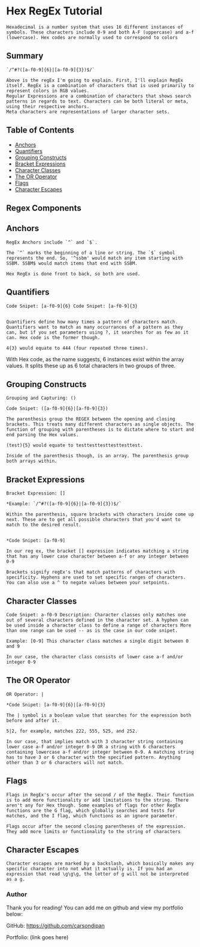 # Hex RegEx Tutorial

    Hexadecimal is a number system that uses 16 different instances of symbols. These characters include 0-9 and both A-F (uppercase) and a-f (lowercase). Hex codes are normally used to correspond to colors  

## Summary

    `/^#?([a-f0-9]{6}|[a-f0-9]{3})$/`

    Above is the regEx I'm going to explain. First, I'll explain RegEx itself. RegEx is a combination of characters that is used primarily to represent colors in RGB values.
    Regular Expressions are a combination of characters that shows search patterns in regards to text. Characters can be both literal or meta, using their respective anchors.
    Meta characters are representations of larger character sets.

## Table of Contents

- [Anchors](#anchors)
- [Quantifiers](#quantifiers)
- [Grouping Constructs](#grouping-constructs)
- [Bracket Expressions](#bracket-expressions)
- [Character Classes](#character-classes)
- [The OR Operator](#the-or-operator)
- [Flags](#flags)
- [Character Escapes](#character-escapes)

## Regex Components

## Anchors
    RegEx Anchors include `^` and `$`.

    The `^` marks the beginning of a line or string. The `$` symbol represents the end. So, '^ssbm' would match any item starting with SSBM. SSBM$ would match items that end with SSBM.

    Hex RegEx is done front to back, so both are used.


## Quantifiers

    Code Snipet: [a-f0-9]{6} Code Snipet: [a-f0-9]{3}


    Quantifiers define how many times a pattern of characters match. Quantifiers want to match as many occurrances of a pattern as they can, but if you set parameters using ?, it searches for as few as it can. Hex code is the former though.

    4{3} would equate to 444 (four repeated three times).

With Hex code, as the name suggests, 6 instances exist within the array values. It splits these up as 6 total characters in two groups of three.


## Grouping Constructs
    Grouping and Capturing: ()

    Code Snipet: ([a-f0-9]{6}|[a-f0-9]{3})

    The parenthesis group the REGEX between the opening and closing brackets. This treats many different characters as single objects. The function of grouping with parentheses is to dictate where to start and end parsing the Hex values.

    (test){5} would equate to testtesttesttesttesttest.

    Inside of the parenthesis though, is an array. The parenthesis group both arrays within. 

## Bracket Expressions
    Bracket Expression: []
    
    *Example: `/^#?([a-f0-9]{6}|[a-f0-9]{3})$/`

    Within the parenthesis, square brackets with characters inside come up next. These are to get all possible characters that you'd want to match to the desired result.


    *Code Snipet: [a-f0-9]

    In our reg ex, the bracket [] expression indicates matching a string that has any lower case character between a-f or any integer between 0-9

    Brackets signify regEx's that match patterns of characters with specificity. Hyphens are used to set specific ranges of characters. You can also use a ^ to negate values between your setpoints. 

## Character Classes
    Code Snipet: a-f0-9 Description: Character classes only matches one out of several characters defined in the character set. A hyphen can be used inside a character class to define a range of characters More than one range can be used -- as is the case in our code snipet.

    Example: [0-9] This character class matches a single digit between 0 and 9

    In our case, the character class consists of lower case a-f and/or integer 0-9


## The OR Operator
    OR Operator: |

    *Code Snipet: [a-f0-9]{6}|[a-f0-9]{3}

    The | symbol is a boolean value that searches for the expression both before and after it.

    5|2, for example, matches 222, 555, 525, and 252.

    In our case, that implies match with 3 character string containing lower case a-f and/or integer 0-9 OR a string with 6 characters containing lowercase a-f and/or integer between 0-9. A matching string has to have 3 or 6 character with the specified pattern. Anything other than 3 or 6 characters will not match.

## Flags

    Flags in RegEx's occur after the second / of the RegEx. Their function is to add more functionality or add limitations to the string. There aren't any for Hex though. Some examples of flags for other RegEx functions are the G flag, which globally searches and tests for matches, and the I flag, which functions as an ignore parameter.

    Flags occur after the second closing parentheses of the expression. They add more limits or functionality to the string of characters


## Character Escapes
    
    Character escapes are marked by a backslash, which basically makes any specific character into not what it actually is. If you had an expression that read \g\g\g, the letter of g will not be interpreted as a g.

### Author

Thank you for reading! You can add me on github and view my portfolio below:

GitHub: https://github.com/carsondipan

Portfolio: (link goes here)

